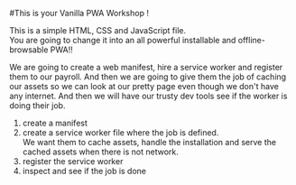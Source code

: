 #This is your Vanilla PWA Workshop !

This is a simple HTML, CSS and JavaScript file.  <br>
You are going to change it into an  all powerful installable and offline-browsable PWA!! 

We are going to create a web manifest, hire a service worker and register them to our payroll. And then we are going to give them the job of caching our assets so we can look at our pretty page even though we don't have any internet. And then we will have our trusty dev tools see if the worker is doing their job. 

1. create a manifest
2. create a service worker file where the job is defined. <br>
We want them to cache assets, handle the installation and serve the cached assets when there is not network. 
3. register the service worker
4. inspect and see if the job is done
